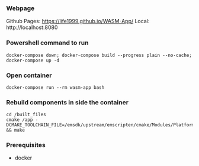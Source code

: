 ### Webpage
Github Pages: https://life1999.github.io/WASM-App/
Local: http://localhost:8080

### Powershell command to run
`docker-compose down; docker-compose build --progress plain --no-cache; docker-compose up -d`

### Open container
`docker-compose run --rm wasm-app bash`

### Rebuild components in side the container
```
cd /built_files
cmake /app -DCMAKE_TOOLCHAIN_FILE=/emsdk/upstream/emscripten/cmake/Modules/Platform/Emscripten.cmake && make
```


### Prerequisites 
- docker
